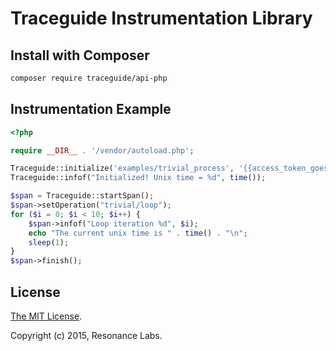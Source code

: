 # Traceguide Instrumentation Library

## Install with Composer

```bash
composer require traceguide/api-php
```

## Instrumentation Example

```php
<?php

require __DIR__ . '/vendor/autoload.php';

Traceguide::initialize('examples/trivial_process', '{{access_token_goes_here}}');
Traceguide::infof("Initialized! Unix time = %d", time());

$span = Traceguide::startSpan();
$span->setOperation("trivial/loop");
for ($i = 0; $i < 10; $i++) {
    $span->infof("Loop iteration %d", $i);
    echo "The current unix time is " . time() . "\n";
    sleep(1);
}
$span->finish();
```

## License

[The MIT License](https://opensource.org/licenses/MIT).

Copyright (c) 2015, Resonance Labs.




